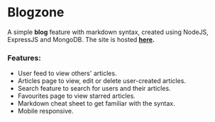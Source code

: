 # Blogzone
A simple **blog** feature with markdown syntax, created using NodeJS, ExpressJS and MongoDB. The site is hosted **[here](https://blogzone.herokuapp.com/).**
### Features:
- User feed to view others' articles.
- Articles page to view, edit or delete user-created articles.
- Search feature to search for users and their articles.
- Favourites page to view starred articles.
- Markdown cheat sheet to get familiar with the syntax.
- Mobile responsive.
